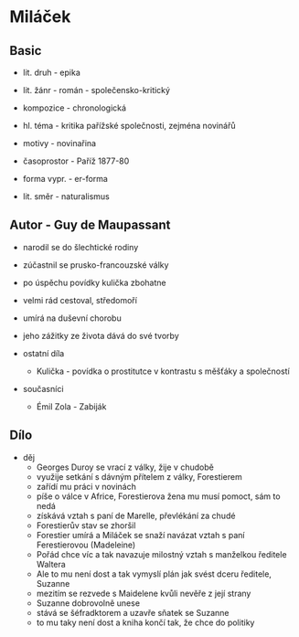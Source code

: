 # Miláček

## Basic

- lit. druh - epika
- lit. žánr - román - společensko-kritický
- kompozice - chronologická
- hl. téma - kritika pařížské společnosti, zejména novinářů
- motivy - novinařina
- časoprostor - Paříž 1877-80
- forma vypr. - er-forma

- lit. směr - naturalismus

## Autor - Guy de Maupassant

- narodil se do šlechtické rodiny
- zúčastnil se prusko-francouzské války
- po úspěchu povídky kulička zbohatne
- velmi rád cestoval, středomoří
- umírá na duševní chorobu
- jeho zážitky ze života dává do své tvorby

- ostatní díla
    - Kulička - povídka o prostitutce v kontrastu s měšťáky a společností
- současníci
    - Émil Zola - Zabiják

## Dílo

- děj
    - Georges Duroy se vrací z války, žije v chudobě
    - využije setkání s dávným přítelem z války, Forestierem
    - zařídí mu práci v novinách
    - píše o válce v Africe, Forestierova žena mu musí pomoct, sám to nedá
    - získává vztah s paní de Marelle, převlékání za chudé
    - Forestierův stav se zhoršil
    - Forestier umírá a Miláček se snaží navázat vztah s paní Ferestierovou (Madeleine)
    - Pořád chce víc a tak navazuje milostný vztah s manželkou ředitele Waltera
    - Ale to mu není dost a tak vymyslí plán jak svést dceru ředitele, Suzanne
    - mezitím se rezvede s Maidelene kvůli nevěře z její strany
    - Suzanne dobrovolně unese
    - stává se šéfradktorem a uzavře sňatek se Suzanne
    - to mu taky není dost a kniha končí tak, že chce do politiky